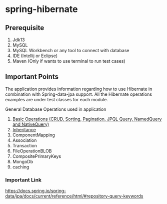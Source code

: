 # spring-hibernate

## Prerequisite
1. Jdk13
2. MySQL 
3. MySQL Workbench or any tool to connect with database
4. IDE (Intellij or Eclipse)
5. Maven (Only if wants to use terminal to run test cases)

## Important Points
The application provides information regarding how to use Hibernate in combination with Spring-data-jpa support.
All the Hibernate operations examples are under test classes for each module.

General Database Operations used in application
1. [Basic Operations (CRUD, Sorting, Pagination, JPQL Query, NamedQuery and NativeQuery)](https://github.com/rahulengg1/spring-hibernate/blob/main/basicOperation/README.md)
2. [Inheritance](https://github.com/rahulengg1/spring-hibernate/blob/main/inheritance/README.md)
3. ComponentMapping
4. Association
5. Transaction
6. FileOperationBLOB
7. CompositePrimaryKeys
8. MongoDb
9. caching



### Important Link
https://docs.spring.io/spring-data/jpa/docs/current/reference/html/#repository-query-keywords

